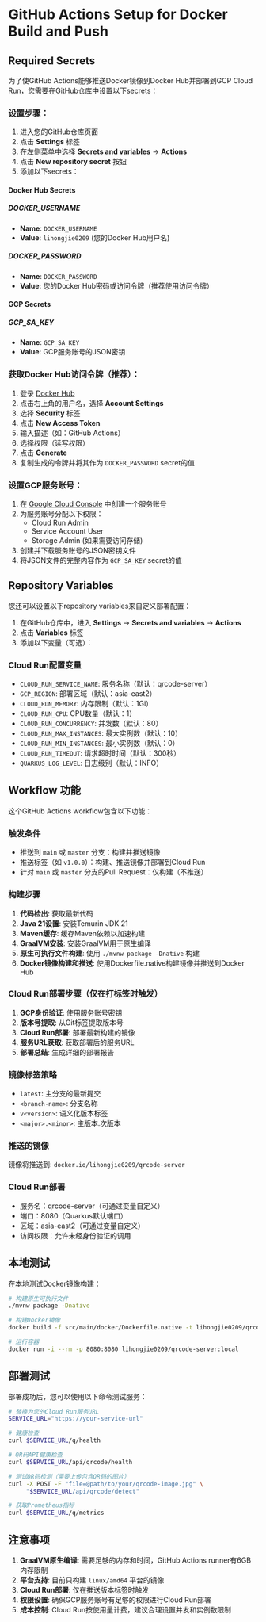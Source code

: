 # GitHub Actions Setup for Docker Build and Push

## Required Secrets

为了使GitHub Actions能够推送Docker镜像到Docker Hub并部署到GCP Cloud Run，您需要在GitHub仓库中设置以下secrets：

### 设置步骤：

1. 进入您的GitHub仓库页面
2. 点击 **Settings** 标签
3. 在左侧菜单中选择 **Secrets and variables** → **Actions**
4. 点击 **New repository secret** 按钮
5. 添加以下secrets：

#### Docker Hub Secrets

##### DOCKER_USERNAME
- **Name**: `DOCKER_USERNAME`
- **Value**: `lihongjie0209` (您的Docker Hub用户名)

##### DOCKER_PASSWORD
- **Name**: `DOCKER_PASSWORD`
- **Value**: 您的Docker Hub密码或访问令牌（推荐使用访问令牌）

#### GCP Secrets

##### GCP_SA_KEY
- **Name**: `GCP_SA_KEY`
- **Value**: GCP服务账号的JSON密钥

### 获取Docker Hub访问令牌（推荐）：

1. 登录 [Docker Hub](https://hub.docker.com/)
2. 点击右上角的用户名，选择 **Account Settings**
3. 选择 **Security** 标签
4. 点击 **New Access Token**
5. 输入描述（如：GitHub Actions）
6. 选择权限（读写权限）
7. 点击 **Generate**
8. 复制生成的令牌并将其作为 `DOCKER_PASSWORD` secret的值

### 设置GCP服务账号：

1. 在 [Google Cloud Console](https://console.cloud.google.com/) 中创建一个服务账号
2. 为服务账号分配以下权限：
   - Cloud Run Admin
   - Service Account User
   - Storage Admin (如果需要访问存储)
3. 创建并下载服务账号的JSON密钥文件
4. 将JSON文件的完整内容作为 `GCP_SA_KEY` secret的值

## Repository Variables

您还可以设置以下repository variables来自定义部署配置：

1. 在GitHub仓库中，进入 **Settings** → **Secrets and variables** → **Actions**
2. 点击 **Variables** 标签
3. 添加以下变量（可选）：

### Cloud Run配置变量

- `CLOUD_RUN_SERVICE_NAME`: 服务名称（默认：qrcode-server）
- `GCP_REGION`: 部署区域（默认：asia-east2）
- `CLOUD_RUN_MEMORY`: 内存限制（默认：1Gi）
- `CLOUD_RUN_CPU`: CPU数量（默认：1）
- `CLOUD_RUN_CONCURRENCY`: 并发数（默认：80）
- `CLOUD_RUN_MAX_INSTANCES`: 最大实例数（默认：10）
- `CLOUD_RUN_MIN_INSTANCES`: 最小实例数（默认：0）
- `CLOUD_RUN_TIMEOUT`: 请求超时时间（默认：300秒）
- `QUARKUS_LOG_LEVEL`: 日志级别（默认：INFO）

## Workflow 功能

这个GitHub Actions workflow包含以下功能：

### 触发条件
- 推送到 `main` 或 `master` 分支：构建并推送镜像
- 推送标签（如 `v1.0.0`）：构建、推送镜像并部署到Cloud Run
- 针对 `main` 或 `master` 分支的Pull Request：仅构建（不推送）

### 构建步骤
1. **代码检出**: 获取最新代码
2. **Java 21设置**: 安装Temurin JDK 21
3. **Maven缓存**: 缓存Maven依赖以加速构建
4. **GraalVM安装**: 安装GraalVM用于原生编译
5. **原生可执行文件构建**: 使用 `./mvnw package -Dnative` 构建
6. **Docker镜像构建和推送**: 使用Dockerfile.native构建镜像并推送到Docker Hub

### Cloud Run部署步骤（仅在打标签时触发）
1. **GCP身份验证**: 使用服务账号密钥
2. **版本号提取**: 从Git标签提取版本号
3. **Cloud Run部署**: 部署最新构建的镜像
4. **服务URL获取**: 获取部署后的服务URL
5. **部署总结**: 生成详细的部署报告

### 镜像标签策略
- `latest`: 主分支的最新提交
- `<branch-name>`: 分支名称
- `v<version>`: 语义化版本标签
- `<major>.<minor>`: 主版本.次版本

### 推送的镜像
镜像将推送到: `docker.io/lihongjie0209/qrcode-server`

### Cloud Run部署
- 服务名：qrcode-server（可通过变量自定义）
- 端口：8080（Quarkus默认端口）
- 区域：asia-east2（可通过变量自定义）
- 访问权限：允许未经身份验证的调用

## 本地测试

在本地测试Docker镜像构建：

```bash
# 构建原生可执行文件
./mvnw package -Dnative

# 构建Docker镜像
docker build -f src/main/docker/Dockerfile.native -t lihongjie0209/qrcode-server:local .

# 运行容器
docker run -i --rm -p 8080:8080 lihongjie0209/qrcode-server:local
```

## 部署测试

部署成功后，您可以使用以下命令测试服务：

```bash
# 替换为您的Cloud Run服务URL
SERVICE_URL="https://your-service-url"

# 健康检查
curl $SERVICE_URL/q/health

# QR码API健康检查
curl $SERVICE_URL/api/qrcode/health

# 测试QR码检测（需要上传包含QR码的图片）
curl -X POST -F "file=@path/to/your/qrcode-image.jpg" \
     "$SERVICE_URL/api/qrcode/detect"

# 获取Prometheus指标
curl $SERVICE_URL/q/metrics
```

## 注意事项

1. **GraalVM原生编译**: 需要足够的内存和时间，GitHub Actions runner有6GB内存限制
2. **平台支持**: 目前只构建 `linux/amd64` 平台的镜像
3. **Cloud Run部署**: 仅在推送版本标签时触发
4. **权限设置**: 确保GCP服务账号有足够的权限进行Cloud Run部署
5. **成本控制**: Cloud Run按使用量计费，建议合理设置并发和实例数限制
